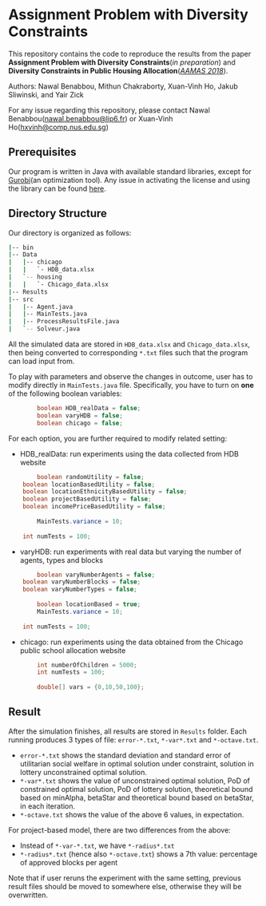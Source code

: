 # Assignment Problem with Diversity Constraints
This repository contains the code to reproduce the results from the paper **Assignment Problem with Diversity Constraints**(*in preparation*) and **Diversity Constraints in Public Housing Allocation**([*AAMAS 2018*](http://ifaamas.org/Proceedings/aamas2018/pdfs/p973.pdf)).

Authors: Nawal Benabbou, Mithun Chakraborty, Xuan-Vinh Ho, Jakub Sliwinski, and Yair Zick 

For any issue regarding this repository, please contact Nawal Benabbou(nawal.benabbou@lip6.fr) or Xuan-Vinh Ho(hxvinh@comp.nus.edu.sg)

## Prerequisites
Our program is written in Java with available standard libraries, except for [Gurobi](http://www.gurobi.com/)(an optimization tool). Any issue in activating the license and using the library can be found [here](http://www.gurobi.com/documentation/7.5/quickstart_mac.pdf).

## Directory Structure

Our directory is organized as follows:
```bash
|-- bin
|-- Data
|   |-- chicago
|   |   `- HDB_data.xlsx
|   `-- housing
|   |   `- Chicago_data.xlsx
|-- Results
|-- src
|   |-- Agent.java
|   |-- MainTests.java
|   |-- ProcessResultsFile.java
|   `-- Solveur.java
```

All the simulated data are stored in `HDB_data.xlsx` and `Chicago_data.xlsx`, then being converted to corresponding `*.txt` files such that the program can load input from. 

To play with parameters and observe the changes in outcome, user has to modify directly in `MainTests.java` file. Specifically, you have to turn on **one** of the following boolean variables:
```java
        boolean HDB_realData = false; 
        boolean varyHDB = false;
        boolean chicago = false;
```

For each option, you are further required to modify related setting:
* HDB_realData: run experiments using the data collected from HDB website
```java
        boolean randomUtility = false;
	boolean locationBasedUtility = false;
	boolean locationEthnicityBasedUtility = false;
	boolean projectBasedUtility = false;
	boolean incomePriceBasedUtility = false;
	
        MainTests.variance = 10;
	
	int numTests = 100;
```
* varyHDB: run experiments with real data but varying the number of agents, types and blocks
```java
        boolean varyNumberAgents = false;
	boolean varyNumberBlocks = false;
	boolean varyNumberTypes = false;
	
        boolean locationBased = true;
        MainTests.variance = 10;
	
	int numTests = 100;
```
* chicago: run experiments using the data obtained from the Chicago public school allocation website
```java
        int numberOfChildren = 5000;
        int numTests = 100;
	
        double[] vars = {0,10,50,100};
```

## Result

After the simulation finishes, all results are stored in `Results` folder. Each running produces 3 types of file: `error-*.txt`, `*-var*.txt` and `*-octave.txt`. 
* `error-*.txt` shows the standard deviation and standard error of utilitarian social welfare in optimal solution under constraint, solution in lottery unconstrained optimal solution.
* `*-var*.txt` shows the value of unconstrained optimal solution, PoD of constrained optimal solution, PoD of lottery solution, theoretical bound based on minAlpha, betaStar and theoretical bound based on betaStar, in each iteration.
* `*-octave.txt` shows the value of the above 6 values, in expectation.

For project-based model, there are two differences from the above:
* Instead of `*-var-*.txt`, we have `*-radius*.txt`
* `*-radius*.txt` (hence also `*-octave.txt`) shows a 7th value: percentage of approved blocks per agent

Note that if user reruns the experiment with the same setting, previous result files should be moved to somewhere else, otherwise they will be overwritten. 
